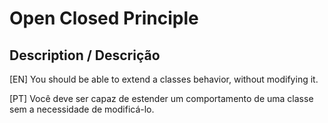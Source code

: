 # Open Closed Principle

## Description / Descrição
[EN] You should be able to extend a classes behavior, without modifying it.

[PT] Você deve ser capaz de estender um comportamento de uma classe sem a necessidade de modificá-lo.
